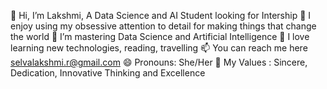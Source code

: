 👋 Hi, I’m Lakshmi, A Data Science and AI Student looking for Intership
👀 I enjoy using my obsessive attention to detail for making things that change the world
🌱 I’m mastering Data Science and Artificial Intelligence 
💞️ I love learning new technologies, reading, travelling
📫 You can reach me here selvalakshmi.r@gmail.com
😄 Pronouns: She/Her
💪 My Values : Sincere, Dedication, Innovative Thinking and Excellence


<!---

--->
